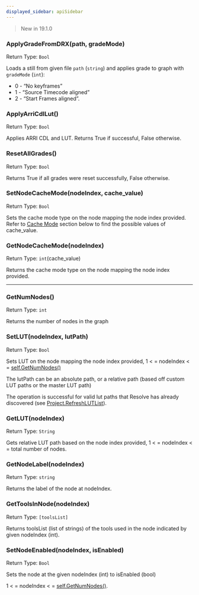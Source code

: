 ```yaml
---
displayed_sidebar: apiSidebar
---
```


> New in 19.1.0

### ApplyGradeFromDRX(path, gradeMode)

Return Type: `Bool`

Loads a still from given file `path` (`string`) and applies grade to graph with `gradeMode` (`int`):

- 0 - “No keyframes”
- 1 - “Source Timecode aligned”
- 2 - “Start Frames aligned”.

### ApplyArriCdlLut()

Return Type: `Bool`

Applies ARRI CDL and LUT. Returns True if successful, False otherwise.

### ResetAllGrades()

Return Type: `Bool`

Returns True if all grades were reset successfully, False otherwise.

### SetNodeCacheMode(nodeIndex, cache_value)

Return Type: `Bool`

Sets the cache mode type on the node mapping the node index provided. Refer to [Cache Mode](../resolve_settings/CacheModeInformation.md) section below to find the possible values of cache_value.

### GetNodeCacheMode(nodeIndex)

Return Type: `int`(cache_value)

Returns the cache mode type on the node mapping the node index provided.

---

### GetNumNodes()

Return Type: `int`

Returns the number of nodes in the graph

### SetLUT(nodeIndex, lutPath)

Return Type: `Bool`

Sets LUT on the node mapping the node index provided, 1 < = nodeIndex < = [self.GetNumNodes()](#getnumnodes)

The lutPath can be an absolute path, or a relative path (based off custom LUT paths or the master LUT path)

The operation is successful for valid lut paths that Resolve has already discovered (see [Project.RefreshLUTList](./Project.md#refreshlutlist)).

### GetLUT(nodeIndex)

Return Type: `String`

Gets relative LUT path based on the node index provided, 1 < = nodeIndex < = total number of nodes.

### GetNodeLabel(nodeIndex)

Return Type: `string`

Returns the label of the node at nodeIndex.

### GetToolsInNode(nodeIndex)

Return Type: `[toolsList]`

Returns toolsList (list of strings) of the tools used in the node indicated by given nodeIndex (int).

### SetNodeEnabled(nodeIndex, isEnabled)

Return Type: `Bool`

Sets the node at the given nodeIndex (int) to isEnabled (bool)

1 < = nodeIndex < = [self.GetNumNodes()](#getnumnodes).
